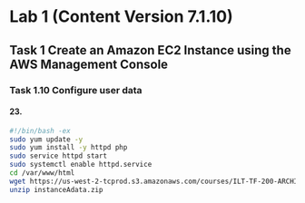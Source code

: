 # Lab 1 (Content Version 7.1.10)

## Task 1 Create an Amazon EC2 Instance using the AWS Management Console

### Task 1.10 Configure user data

#### 23.

```bash
#!/bin/bash -ex
sudo yum update -y
sudo yum install -y httpd php
sudo service httpd start
sudo systemctl enable httpd.service
cd /var/www/html
wget https://us-west-2-tcprod.s3.amazonaws.com/courses/ILT-TF-200-ARCHIT/v7.1.10.prod-bfa9129b/lab-1-EC2/scripts/instanceAdata.zip
unzip instanceAdata.zip

```